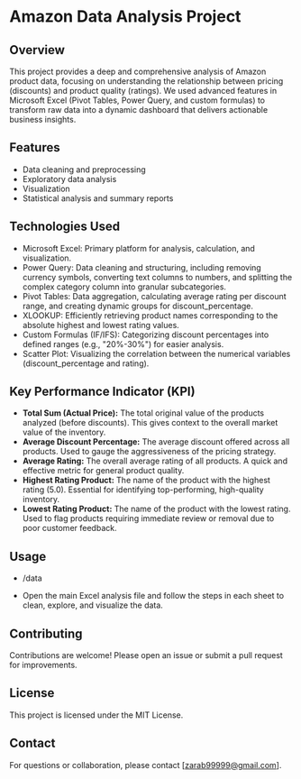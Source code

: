 # Amazon Data Analysis Project

## Overview
This project provides a deep and comprehensive analysis of Amazon product data, focusing on understanding the relationship between pricing (discounts) and product quality (ratings). We used advanced features in Microsoft Excel (Pivot Tables, Power Query, and custom formulas) to transform raw data into a dynamic dashboard that delivers actionable business insights.

## Features
- Data cleaning and preprocessing
- Exploratory data analysis 
- Visualization 
- Statistical analysis and summary reports

## Technologies Used
- Microsoft Excel: Primary platform for analysis, calculation, and visualization.
- Power Query: Data cleaning and structuring, including removing currency symbols, converting text columns to numbers, and splitting the complex category column into granular subcategories.
- Pivot Tables: Data aggregation, calculating average rating per discount range, and creating dynamic groups for discount_percentage.
- XLOOKUP: Efficiently retrieving product names corresponding to the absolute highest and lowest rating values.
- Custom Formulas (IF/IFS): Categorizing discount percentages into defined ranges (e.g., "20%-30%") for easier analysis.
- Scatter Plot: Visualizing the correlation between the numerical variables (discount_percentage and rating).

## Key Performance Indicator (KPI)
- **Total Sum (Actual Price):** The total original value of the products analyzed (before discounts). This gives context to the overall market value of the inventory.
- **Average Discount Percentage:** The average discount offered across all products. Used to gauge the aggressiveness of the pricing strategy.
- **Average Rating:** The overall average rating of all products. A quick and effective metric for general product quality.
- **Highest Rating Product:** The name of the product with the highest rating (5.0). Essential for identifying top-performing, high-quality inventory.
- **Lowest Rating Product:** The name of the product with the lowest rating. Used to flag products requiring immediate review or removal due to poor customer feedback.

## Usage
- /data

- Open the main Excel analysis file and follow the steps in each sheet to clean, explore, and visualize the data.

## Contributing
Contributions are welcome! Please open an issue or submit a pull request for improvements.

## License
This project is licensed under the MIT License.

## Contact
For questions or collaboration, please contact [zarab99999@gmail.com].
